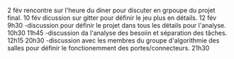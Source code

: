 2 fév
  rencontre sur l'heure du diner pour discuter en grpoupe du projet final.
10 fév
  dicussion sur gitter pour définir le jeu plus en détails.
12 fév
  9h30
  -discussion pour définir le projet dans tous les détails pour l'analyse.
  10h30
  11h45
  -discussion da l'analyse des besoiin et séparation des tâches.
  12h15
  20h30
  -discussion avec les membres du groupe d'algorithmie des salles pour définir le fonctionemment des portes/connecteurs.
  21h30
